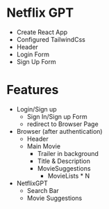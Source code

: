 # Netflix GPT

- Create React App
- Configured TailwindCss
- Header
- Login Form
- Sign Up Form



# Features

- Login/Sign up
   - Sign In/Sign up Form
   - redirect to Browser Page
- Browser (after authentication)
   - Header
   - Main Movie
     - Trailer in background
     - Title & Description
     - MovieSuggestions
         - MovieLists * N
- NetflixGPT
   - Search Bar
   - Movie Suggestions
   